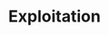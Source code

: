 ---
title: "Exploitation"
draft: false
weight: 3
type: docs
icon: mdi-monitor-eye
StartPage : '?'
---